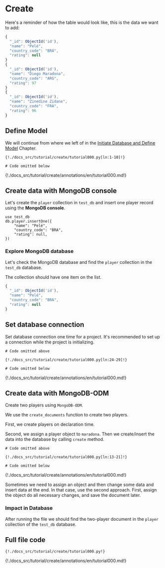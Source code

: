 # Create

Here's a reminder of how the table would look like, this is the data we want to add:

```js
{
  "_id": ObjectId('id'),
  "name": "Pelé",
  "country_code": "BRA",
  "rating": null
}
{
  "_id": ObjectId('id'),
  "name": "Diego Maradona",
  "country_code": "ARG",
  "rating": 97
}
{
  "_id": ObjectId('id'),
  "name": "Zinedine Zidane",
  "country_code": "FRA",
  "rating": 96
}
```

## Define Model

We will continue from where we left of in the [Initiate Database and Define Model](./init_and_define_model.md) Chapter.

```{.python .annotate}
{!./docs_src/tutorial/create/tutorial000.py[ln:1-10]!}

# Code omitted below
```

{!./docs_src/tutorial/create/annotations/en/tutorial000.md!}

## Create data with MongoDB console

Let's create the `player` collection in `test_db` and insert one player record using the **MongoDB console**.

```shell
use test_db
db.player.insertOne({
    "name": "Pelé",
    "country_code": "BRA",
    "rating": null,
})
```

### Explore MongoDB database

Let's check the MongoDB database and find the `player` collection in the `test_db` database.

The collection should have one item on the list.

```js
{
  "_id": ObjectId('id'),
  "name": "Pelé",
  "country_code": "BRA",
  "rating": null
}
```

## Set database connection

Set database connection one time for a project. It's recommended to set up a connection while the project is initializing.

```{.python .annotate hl_lines="4"}
# Code omitted above

{!./docs_src/tutorial/create/tutorial000.py[ln:24-29]!}

# Code omitted below
```

{!./docs_src/tutorial/create/annotations/en/tutorial000.md!}

## Create data with MongoDB-ODM

Create two players using `MongoDB-ODM`.

We use the `create_documents` function to create two players.

First, we create players on declaration time.

Second, we assign a player object to `maradona`. Then we create/insert the data into the database by calling `create` method.

```{.python .annotate}
# Code omitted above

{!./docs_src/tutorial/create/tutorial000.py[ln:13-21]!}

# Code omitted below
```

{!./docs_src/tutorial/create/annotations/en/tutorial000.md!}

Sometimes we need to assign an object and then change some data and insert data at the end. In that case, use the second approach. First, assign the object do all necessary changes, and save the document later.

### Impact in Database

After running the file we should find the two-player document in the `player` collection of the `test_db` database.

## Full file code

```{.python .annotate}
{!./docs_src/tutorial/create/tutorial000.py!}
```

{!./docs_src/tutorial/create/annotations/en/tutorial000.md!}
